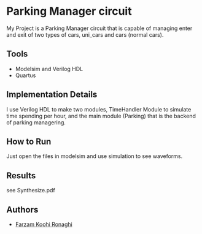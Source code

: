 
# Parking Manager circuit

My Project is a Parking Manager circuit that is capable of managing enter and exit of two types of cars, uni_cars and cars (normal cars).


## Tools
- Modelsim and Verilog HDL
- Quartus


## Implementation Details

I use Verilog HDL to make two modules, TimeHandler Module to simulate time spending per hour, and the main module (Parking) that is the backend of parking managering.

## How to Run

Just open the files in modelsim and use simulation to see waveforms.





## Results
see Synthesize.pdf




## Authors
- [Farzam Koohi Ronaghi](https://github.com/FKR1383)


